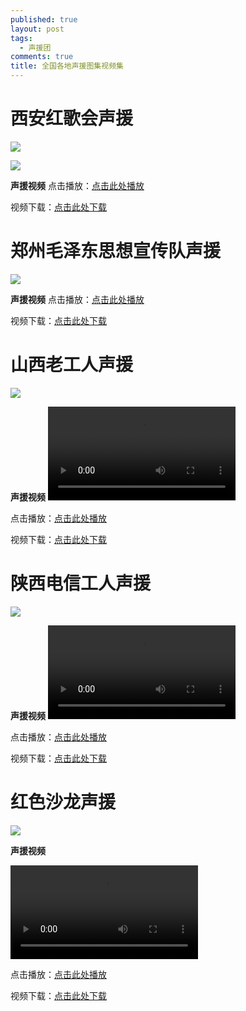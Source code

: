 ```yaml
---
published: true
layout: post
tags:
  - 声援团
comments: true
title: 全国各地声援图集视频集
---
```


# **西安红歌会声援**

![](http://wx1.sinaimg.cn/mw690/0060lm7Tly1ftysxlmzbmj30m80gojtp.jpg)

![](http://wx3.sinaimg.cn/mw690/0060lm7Tly1ftyszf84ndj31kw16okjm.jpg)

**声援视频**
点击播放：[点击此处播放](https://www.yylep.com/f-3188-ck/fff40b0d.mp4?pan=ty)

视频下载：[点击此处下载](https://www.yylep.com/f-3188-d/fff40b0d.mp4?pan=ty)

# **郑州毛泽东思想宣传队声援**

![](http://wx1.sinaimg.cn/mw690/0060lm7Tly1ftysxpo5f5j31kw0x7gv1.jpg)

**声援视频**
点击播放：[点击此处播放](https://www.yylep.com/f-3188-ck/d8f96c16.mp4?pan=ty)

视频下载：[点击此处下载](https://www.yylep.com/f-3188-d/d8f96c16.mp4?pan=ty)

# **山西老工人声援**

![](http://wx4.sinaimg.cn/mw690/0060lm7Tly1ftysxq1mq4j31kw0p4n90.jpg)

**声援视频**
<video controls="" src="https://cloud189-nj.oos-js.ctyunapi.cn/9c5f0027-bf2f-4022-85c6-082e9b243a4c?x-amz-UFID=7149022185325844&amp;x-amz-FSIZE=7243905&amp;response-content-type=video/mp4&amp;Expires=1533461777&amp;x-amz-UID=629396471&amp;response-content-disposition=attachment%3Bfilename%3D%22%C3%A5%C2%B1%C2%B1%C3%A8%C2%A5%C2%BF%C3%A8%C2%80%C2%81%C3%A5%C2%B7%C2%A5%C3%A4%C2%BA%C2%BA.mp4%22&amp;AWSAccessKeyId=ad2d051c334eb8bbf4c1&amp;x-amz-CLOUDTYPEIN=PERSON&amp;Signature=XtUD/zAYmXJUVDKW6o6UePYFeIg%3D" id="ckplayer_a1"></video>

点击播放：[点击此处播放](https://www.yylep.com/f-3188-ck/0c3ae9aa.mp4?pan=ty)

视频下载：[点击此处下载](https://www.yylep.com/f-3188-d/0c3ae9aa.mp4?pan=ty)


# **陕西电信工人声援**

![](http://wx2.sinaimg.cn/mw690/0060lm7Tly1ftysxrfy5oj31kw0osgvy.jpg)

**声援视频**
<video controls="" src="https://cloud189-nj.oos-js.ctyunapi.cn/f8a3438f-db79-4cbc-ada5-8381be40fdfd?x-amz-UFID=9149122187168761&amp;x-amz-FSIZE=4930591&amp;response-content-type=video/mp4&amp;Expires=1533476566&amp;x-amz-UID=629396471&amp;response-content-disposition=attachment%3Bfilename%3D%227.30%C3%A9%C2%99%C2%95%C3%A8%C2%A5%C2%BF%C3%A8%C2%80%C2%81%C3%A5%C2%B7%C2%A5%C3%A4%C2%BA%C2%BA%C3%A6%C2%94%C2%AF%C3%A6%C2%8C%C2%81%C3%A4%C2%BD%C2%B3%C3%A5%C2%A3%C2%AB%C3%A5%C2%B7%C2%A5%C3%A4%C2%BA%C2%BA%C3%A7%C2%BB%C2%B4%C3%A6%C2%9D%C2%83%20.mp4%22&amp;AWSAccessKeyId=ad2d051c334eb8bbf4c1&amp;x-amz-CLOUDTYPEIN=PERSON&amp;Signature=JpI9ApFJ6cu56%2BM79NlTIm76Fcs%3D" id="ckplayer_a1"></video>

点击播放：[点击此处播放](https://www.yylep.com/f-3188-ck/5133b8bf.mp4?pan=ty)

视频下载：[点击此处下载](https://www.yylep.com/f-3188-d/5133b8bf.mp4?pan=ty)


# **红色沙龙声援**

![](http://wx4.sinaimg.cn/mw690/0060lm7Tly1ftywxqn1ulj30q60dsqj4.jpg)

**声援视频**

<video controls="" src="https://cloud189-nj.oos-js.ctyunapi.cn/5d6f4344-f65f-4e58-9ff4-924e364da555?x-amz-UFID=1149122476115635&amp;x-amz-FSIZE=3031349&amp;response-content-type=video/mp4&amp;Expires=1533468902&amp;x-amz-UID=629396471&amp;response-content-disposition=attachment%3Bfilename%3D%22%C3%A7%C2%BA%C2%A2%C3%A8%C2%89%C2%B2%C3%A6%C2%B2%C2%99%C3%A9%C2%BE%C2%99%C3%A5%C2%A3%C2%B0%C3%A6%C2%8F%C2%B4.mp4%22&amp;AWSAccessKeyId=ad2d051c334eb8bbf4c1&amp;x-amz-CLOUDTYPEIN=PERSON&amp;Signature=xb5Ia8xKBM13mUJxNg%2Bs1BMh/g0%3D" id="ckplayer_a1"></video>

点击播放：[点击此处播放](https://www.yylep.com/f-3188-ck/9cce3f25.mp4?pan=ty)

视频下载：[点击此处下载](https://www.yylep.com/f-3188-d/9cce3f25.mp4?pan=ty)



